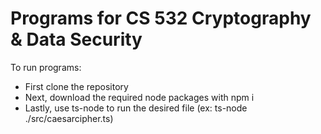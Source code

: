 # Programs for CS 532 Cryptography & Data Security
To run programs:
- First clone the repository
- Next, download the required node packages with npm i
- Lastly, use ts-node to run the desired file (ex: ts-node ./src/caesarcipher.ts)